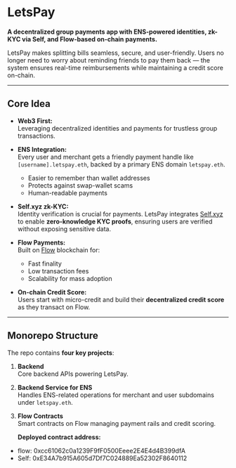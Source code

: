 # LetsPay

**A decentralized group payments app with ENS-powered identities, zk-KYC via Self, and Flow-based on-chain payments.**

LetsPay makes splitting bills seamless, secure, and user-friendly. Users no longer need to worry about reminding friends to pay them back — the system ensures real-time reimbursements while maintaining a credit score on-chain.

---

## Core Idea

- **Web3 First:**  
  Leveraging decentralized identities and payments for trustless group transactions.

- **ENS Integration:**  
  Every user and merchant gets a friendly payment handle like `[username].letspay.eth`, backed by a primary ENS domain `letspay.eth`.  
  - Easier to remember than wallet addresses  
  - Protects against swap-wallet scams  
  - Human-readable payments  

- **Self.xyz zk-KYC:**  
  Identity verification is crucial for payments. LetsPay integrates [Self.xyz](https://tools.self.xyz/) to enable **zero-knowledge KYC proofs**, ensuring users are verified without exposing sensitive data.

- **Flow Payments:**  
  Built on [Flow](https://www.onflow.org/) blockchain for:  
  - Fast finality  
  - Low transaction fees  
  - Scalability for mass adoption  

- **On-chain Credit Score:**  
  Users start with micro-credit and build their **decentralized credit score** as they transact on Flow.

---

## Monorepo Structure

The repo contains **four key projects**:

1. **Backend**  
   Core backend APIs powering LetsPay.

2. **Backend Service for ENS**  
   Handles ENS-related operations for merchant and user subdomains under `letspay.eth`.

3. **Flow Contracts**  
   Smart contracts on Flow managing payment rails and credit scoring.  

   **Deployed contract address:**  
- flow: 0xcc61062c0a1239F9fF0500Eeee2E4E4d4B399dfA
- Self: 0xE34A7b915A605d7Df7C024889Ea52302F8640112

